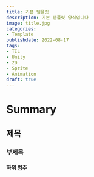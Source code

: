 ```yaml
---
title: 기본 템플릿
description: 기본 템플릿 양식입니다
image: title.jpg
categories: 
- Template 
publishdate: 2022-08-17
tags:
- TIL
- Unity
- 2D
- Sprite
- Animation
draft: true
---
```


# Summary
## 제목
### 부제목
#### 하위 범주